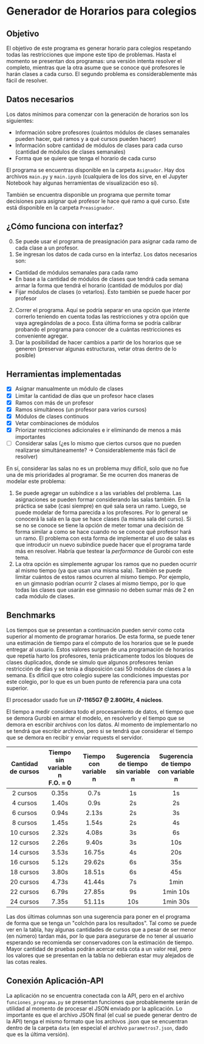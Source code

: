 # Generador de Horarios para colegios

## Objetivo
El objetivo de este programa es generar horario para colegios respetando todas las restricciones que impone este tipo de problemas. Hasta el momento se presentan dos programas: una versión intenta resolver el completo, mientras que la otra asume que se conoce qué profesores le harán clases a cada curso. El segundo problema es considerablemente más fácil de resolver.

## Datos necesarios
Los datos mínimos para comenzar con la generación de horarios son los siguientes:
- Información sobre profesores (cuántos módulos de clases semanales pueden hacer, qué ramos y a qué cursos pueden hacer)
- Información sobre cantidad de módulos de clases para cada curso (cantidad de módulos de clases semanales)
- Forma que se quiere que tenga el horario de cada curso

El programa se encuentras disponible en la carpeta `Asignador`. Hay dos archivos `main.py` y `main.ipynb` (cualquiera de los dos sirve, en el Jupyter Notebook hay algunas herramientas de visualización eso sí). 

También se encuentra disponible un programa que permite tomar decisiones para asignar qué profesor le hace qué ramo a qué curso. Este está disponible en la carpeta `Preasignador`.
<!-- Para hacer funcionar el programa se requieren las disponibilidades de todos los profesores y qué curso hace cada uno de ellos, la cantidad de horas que cada ramo tendrá para cada curso, entre qué módulos se encuentran las pausas (para conocer qué módulos son continuos) y conocer cuántos módulos de clases hay por día. -->

<!-- ## ¿Cómo funciona?
0. Se hace un precómputo si la asignación será factible (¿la "oferta" de horas de los profesores logra cumplir la "demanda" de horas de clases?). SI esto no se cumple se agregarán profesores imaginarios que representan profesores que el colegio debe conseguirse para lograr cumplir con la demanda.
1. Se asignan los profesores a los cursos. En este punto se tienen en cuenta los cursos que ya se encuentran preasignados (como las jefaturas) y también la *wishlist* de cada profesor.
2. Se generan los horarios en base a las asignaciones hechas en el punto 2. -->

## ¿Cómo funciona con interfaz?
0. Se puede usar el programa de preasignación para asignar cada ramo de cada clase a un profesor. 
1. Se ingresan los datos de cada curso en la interfaz. Los datos necesarios son:
- Cantidad de módulos semanales para cada ramo
- En base a la cantidad de módulos de clases que tendrá cada semana armar la forma que tendrá el horario (cantidad de módulos por día)
- Fijar módulos de clases (o vetarlos). Esto también se puede hacer por profesor
2. Correr el programa. Aquí se podría separar en una opción que intente correrlo teniendo en cuenta todas las restricciones y otra opción que vaya agregándolas de a poco. Esta última forma se podría calibrar probando el programa para conocer de a cuántas restricciones es conveniente agregar.
3. Dar la posibilidad de hacer cambios a partir de los horarios que se generen (preservar algunas estructuras, vetar otras dentro de lo posible)

<!-- 
## Idea interfaz
1. Se ingresa, para cada curso, las horas de clases que se tiene de cada ramo. Aquí se podría aprovechar de agregar el nombre de el/los profesor/es que hacen esa clase.
2. Se elabora la forma que se quiere que tenga cada horario, distribuyendo la cantidad de horas que se ingresaron en el paso anterior en los módulos de clases disponibles.
3. Se fijan algunas clases y se ponen como opción algunas reglas. Estas reglas pueden ser, pero no están limitadas a: disposición de profesores, veto de algunos módulos, simultaneidad de algunas clases. Todas estas reglas se ponen en una lista de prioridades, de forma que, si no se pueden lograr todas al mismo tiempo, se prioricen algunas sobre otras. -->

## Herramientas implementadas
- [x] Asignar manualmente un módulo de clases
- [x] Limitar la cantidad de días que un profesor hace clases
- [x] Ramos con más de un profesor
- [x] Ramos simultáneos (un profesor para varios cursos)
- [x] Módulos de clases continuos
- [x] Vetar combinaciones de módulos
- [x] Priorizar restricciones adicionales e ir eliminando de menos a más importantes
- [ ] Considerar salas (¿es lo mismo que ciertos cursos que no pueden realizarse simultáneamente? &rarr; Considerablemente más fácil de resolver)

En sí, considerar las salas no es un problema muy difícil, solo que no fue una de mis prioridades al programar. Se me ocurren dos maneras de modelar este problema:
1. Se puede agregar un subíndice *s* a las variables del problema. Las asignaciones se pueden formar considerando las salas también. En la práctica se sabe (casi siempre) en qué sala sera un ramo. Luego, se puede modelar de forma parecida a los profesores. Por lo general se conocerá la sala en la que se hace clases (la misma sala del curso). Si se no se conoce se tiene la opción de meter tomar una decisión de forma similar a como se hace cuando no se conoce qué profesor hará un ramo. El problema con esta forma de implementar el uso de salas es que introducir un nuevo subíndice puede hacer que el programa tarde más en resolver. Habría que testear la *performance* de Gurobi con este tema.
2. La otra opción es simplemente agrupar los ramos que no pueden ocurrir al mismo tiempo (ya que usan una misma sala). También se puede limitar cuántos de estos ramos ocurren al mismo tiempo. Por ejemplo, en un gimnasio podrían ocurrir 2 clases al mismo tiempo, por lo que todas las clases que usarán ese gimnasio no deben sumar más de 2 en cada módulo de clases. 

## Benchmarks
Los tiempos que se presentan a continuación pueden servir como cota superior al momento de programar horarios. De esta forma, se puede tener una estimación de tiempo para el cómputo de los horarios que se le puede entregar al usuario. Estos valores surgen de una programación de horarios que repetía harto los profesores, tenía prácticamente todos los bloques de clases duplicados, donde se simulo que algunos profesores tenían restricción de días y se tenía a disposición casi 50 módulos de clases a la semana. Es difícil que otro colegio supere las condiciones impuestas por este colegio, por lo que es un buen punto de referencia para una cota superior.

El procesador usado fue un **i7-1165G7 @ 2.80GHz, 4 núcleos**.

El tiempo a medir considera todo el procesamiento de datos, el tiempo que se demora Gurobi en armar el modelo, en resolverlo y el tiempo que se demora en escribir archivos con los datos. Al momento de implementarlo no se tendrá que escribir archivos, pero si se tendrá que considerar el tiempo que se demora en recibir y enviar requests el servidor.

| Cantidad de cursos | Tiempo sin variable n <br> F.O. = 0 | Tiempo con variable n | Sugerencia de tiempo <br> sin variable n | Sugerencia de tiempo <br> con variable n | 
| :----: | :----: | :----: | :----: | :----: |
| 2 cursos | 0.35s | 0.7s | 1s | 1s |
| 4 cursos | 1.40s | 0.9s | 2s | 2s |
| 6 cursos | 0.94s | 2.13s | 2s | 3s |
| 8 cursos | 1.45s | 1.54s | 2s | 4s |
| 10 cursos | 2.32s | 4.08s | 3s | 6s |
| 12 cursos | 2.26s | 9.40s | 3s | 10s |
| 14 cursos | 3.53s | 16.75s | 4s | 20s |
| 16 cursos | 5.12s | 29.62s | 6s | 35s |
| 18 cursos | 3.80s | 18.51s | 6s | 45s |
| 20 cursos | 4.73s | 41.44s | 7s | 1min |
| 22 cursos | 6.79s | 27.85s | 9s | 1min 10s |
| 24 cursos | 7.35s | 51.11s | 10s | 1min 30s |

Las dos últimas columnas son una sugerencia para poner en el programa de forma que se tenga un "colchón para los resultados". Tal como se puede ver en la tabla, hay algunas cantidades de cursos que a pesar de ser menor (en número) tardan más, por lo que para asegurarse de no tener al usuario esperando se recomienda ser conservadores con la estimación de tiempo. Mayor cantidad de pruebas podrán acercar esta cota a un valor real, pero los valores que se presentan en la tabla no debieran estar muy alejados de las cotas reales.

## Conexión Aplicación-API

La aplicación no se encuentra conectada con la API, pero en el archivo `funciones_programa.py` se presentan funciones que probablemente serán de utilidad al momento de procesar el JSON enviado por la aplicación. Lo importante es que el archivo JSON final (el cual se puede generar dentro de la API) tenga el mismo formato que los archivos .json que se encuentran dentro de la carpeta `data` (en especial el archivo `parametros7.json`, dado que es la última versión). 